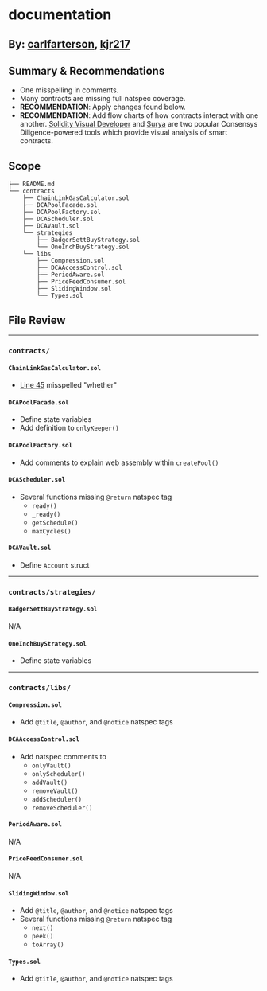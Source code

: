 # documentation
## By: [carlfarterson](https://github.com/carlfarterson), [kjr217](https://github.com/kjr217)

## Summary & Recommendations
* One misspelling in comments.
* Many contracts are missing full natspec coverage.
* __RECOMMENDATION__: Apply changes found below.
* __RECOMMENDATION__: Add flow charts of how contracts interact with one another.  [Solidity Visual Developer](https://marketplace.visualstudio.com/items?itemName=tintinweb.solidity-visual-auditor) and [Surya](https://github.com/ConsenSys/surya) are two popular Consensys Diligence-powered tools which provide visual analysis of smart contracts.

## Scope
```
├── README.md
└── contracts
    ├── ChainLinkGasCalculator.sol
    ├── DCAPoolFacade.sol
    ├── DCAPoolFactory.sol
    ├── DCAScheduler.sol
    ├── DCAVault.sol
    └── strategies
        ├── BadgerSettBuyStrategy.sol
        └── OneInchBuyStrategy.sol
    └── libs
        ├── Compression.sol
        ├── DCAAccessControl.sol
        ├── PeriodAware.sol
        ├── PriceFeedConsumer.sol
        ├── SlidingWindow.sol
        └── Types.sol
```

## File Review
---
### `contracts/`
#### `ChainLinkGasCalculator.sol`
* [Line 45](https://github.com/tonic-finance/swirl-protocol/blob/87dfa63222fffe245ac66258c7afb9a9084e7e1c/contracts/ChainLinkGasCalculator.sol#L45) misspelled "whether"

#### `DCAPoolFacade.sol`
* Define state variables
* Add definition to `onlyKeeper()`

#### `DCAPoolFactory.sol`
* Add comments to explain web assembly within `createPool()`

#### `DCAScheduler.sol`
* Several functions missing `@return` natspec tag
    * `ready()`
    * `_ready()`
    * `getSchedule()`
    * `maxCycles()`

#### `DCAVault.sol`
* Define `Account` struct
---
### `contracts/strategies/`
#### `BadgerSettBuyStrategy.sol`
N/A

#### `OneInchBuyStrategy.sol`
* Define state variables

---
### `contracts/libs/`
#### `Compression.sol`
* Add `@title`, `@author`, and `@notice` natspec tags

#### `DCAAccessControl.sol`
* Add natspec comments to
    * `onlyVault()`
    * `onlyScheduler()`
    * `addVault()`
    * `removeVault()`
    * `addScheduler()`
    * `removeScheduler()`

#### `PeriodAware.sol`
N/A

#### `PriceFeedConsumer.sol`
N/A

#### `SlidingWindow.sol`
* Add `@title`, `@author`, and `@notice` natspec tags
* Several functions missing `@return` natspec tag
    * `next()`
    * `peek()`
    * `toArray()`

#### `Types.sol`
* Add `@title`, `@author`, and `@notice` natspec tags
